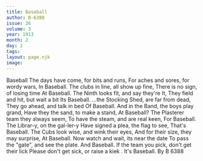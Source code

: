 ```yaml
---
title: Baseball
author: B-6388
issue: 26
volume: 3
year: 1913
month: 2
day: 2
tags:
layout: page.njk
image:
---
```

Baseball      The days have come, for bits and runs, For aches and sores, for wordy wars,   In Baseball.   The clubs in line, all show up fine, There is no sign, of losing time   At Baseball.   The Ninth looks fit, and say they're It, They field and hit, but wait a bit   Its Baseball.   ...the Stocking Shed, are far from dead, They go ahead, and talk in bed   Of Baseball.   And in the Band, the boys play grand, Have they the sand, to make a stand,   At Baseball?   The Plasterer team they a\ways seem, To have the steam, and are real keen,   For Baseball.   The Librar-y, on the gal-ler-y Have signed a plea, the flag to see,   That's Baseball.   The Cubs look wise, and wink their eyes, And for their size, they may surprise,   At Baseball.   Now watch and wait, its near the date To pass the "gate", and see the plate.   And Baseball.   If the team you pick, don't get their lick Please don't get sick, or raise a kiek .   It's Baseball.      By B 6388




